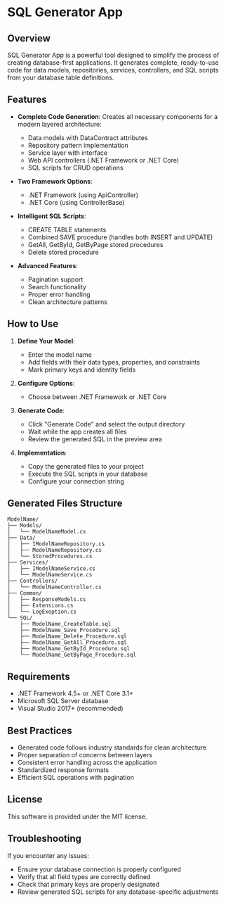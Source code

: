 # SQL Generator App

## Overview
SQL Generator App is a powerful tool designed to simplify the process of creating database-first applications. It generates complete, ready-to-use code for data models, repositories, services, controllers, and SQL scripts from your database table definitions.

## Features
- **Complete Code Generation**: Creates all necessary components for a modern layered architecture:
  - Data models with DataContract attributes
  - Repository pattern implementation
  - Service layer with interface
  - Web API controllers (.NET Framework or .NET Core)
  - SQL scripts for CRUD operations

- **Two Framework Options**:
  - .NET Framework (using ApiController)
  - .NET Core (using ControllerBase)

- **Intelligent SQL Scripts**:
  - CREATE TABLE statements
  - Combined SAVE procedure (handles both INSERT and UPDATE)
  - GetAll, GetById, GetByPage stored procedures
  - Delete stored procedure

- **Advanced Features**:
  - Pagination support
  - Search functionality
  - Proper error handling
  - Clean architecture patterns

## How to Use
1. **Define Your Model**:
   - Enter the model name
   - Add fields with their data types, properties, and constraints
   - Mark primary keys and identity fields

2. **Configure Options**:
   - Choose between .NET Framework or .NET Core

3. **Generate Code**:
   - Click "Generate Code" and select the output directory
   - Wait while the app creates all files
   - Review the generated SQL in the preview area

4. **Implementation**:
   - Copy the generated files to your project
   - Execute the SQL scripts in your database
   - Configure your connection string

## Generated Files Structure
```
ModelName/
├── Models/
│   └── ModelNameModel.cs
├── Data/
│   ├── IModelNameRepository.cs
│   ├── ModelNameRepository.cs
│   └── StoredProcedures.cs
├── Services/
│   ├── IModelNameService.cs
│   └── ModelNameService.cs
├── Controllers/
│   └── ModelNameController.cs
├── Common/
│   ├── ResponseModels.cs
│   ├── Extensions.cs
│   └── LogExeption.cs
└── SQL/
    ├── ModelName_CreateTable.sql
    ├── ModelName_Save_Procedure.sql
    ├── ModelName_Delete_Procedure.sql
    ├── ModelName_GetAll_Procedure.sql
    ├── ModelName_GetById_Procedure.sql
    └── ModelName_GetByPage_Procedure.sql
```

## Requirements
- .NET Framework 4.5+ or .NET Core 3.1+
- Microsoft SQL Server database
- Visual Studio 2017+ (recommended)

## Best Practices
- Generated code follows industry standards for clean architecture
- Proper separation of concerns between layers
- Consistent error handling across the application
- Standardized response formats
- Efficient SQL operations with pagination

## License
This software is provided under the MIT license.

## Troubleshooting
If you encounter any issues:
- Ensure your database connection is properly configured
- Verify that all field types are correctly defined
- Check that primary keys are properly designated
- Review generated SQL scripts for any database-specific adjustments 